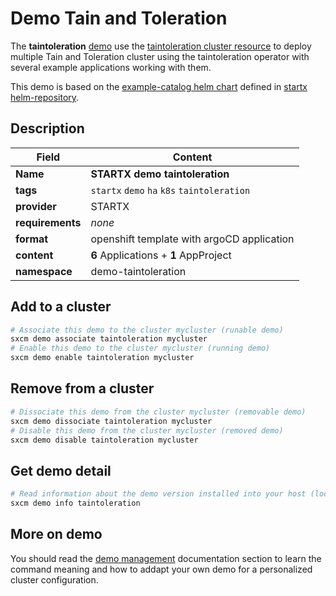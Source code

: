 # Demo Tain and Toleration

The **taintoleration** [demo](../../5-demos) use the [taintoleration cluster resource](../../resources/taintoleration) to deploy multiple Tain and Toleration cluster using the taintoleration operator with several example applications working with them.

This demo is based on the [example-catalog helm chart](https://helm-repository.readthedocs.io/en/latest/charts/example-catalog) defined in [startx helm-repository](https://helm-repository.readthedocs.io).

## Description

| Field            | Content                                     |
| ---------------- | ------------------------------------------- |
| **Name**         | **STARTX demo taintoleration**              |
| **tags**         | `startx` `demo` `ha` `k8s` `taintoleration` |
| **provider**     | STARTX                                      |
| **requirements** | _none_                                      |
| **format**       | openshift template with argoCD application  |
| **content**      | **6** Applications + **1** AppProject       |
| **namespace**    | demo-taintoleration                         |

## Add to a cluster

```bash
# Associate this demo to the cluster mycluster (runable demo)
sxcm demo associate taintoleration mycluster
# Enable this demo to the cluster mycluster (running demo)
sxcm demo enable taintoleration mycluster
```

## Remove from a cluster

```bash
# Dissociate this demo from the cluster mycluster (removable demo)
sxcm demo dissociate taintoleration mycluster
# Disable this demo from the cluster mycluster (removed demo)
sxcm demo disable taintoleration mycluster
```

## Get demo detail

```bash
# Read information about the demo version installed into your host (local)
sxcm demo info taintoleration
```

## More on demo

You should read the [demo management](../../5-demos) documentation section to learn the command
meaning and how to addapt your own demo for a personalized cluster configuration.

